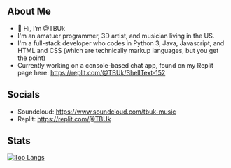 ## About Me
- 👋 Hi, I’m @TBUk
- I'm an amatuer programmer, 3D artist, and musician living in the US.
- I'm a full-stack developer who codes in Python 3, Java, Javascript, and HTML and CSS (which are technically markup languages, but you get the point)
- Currently working on a console-based chat app, found on my Replit page here: https://replit.com/@TBUk/ShellText-152

## Socials
* Soundcloud: https://www.soundcloud.com/tbuk-music
* Replit: https://replit.com/@TBUk

## Stats
[![Top Langs](https://github-readme-stats.vercel.app/api/top-langs/?username=tbukfrc)](https://github.com/anuraghazra/github-readme-stats)
